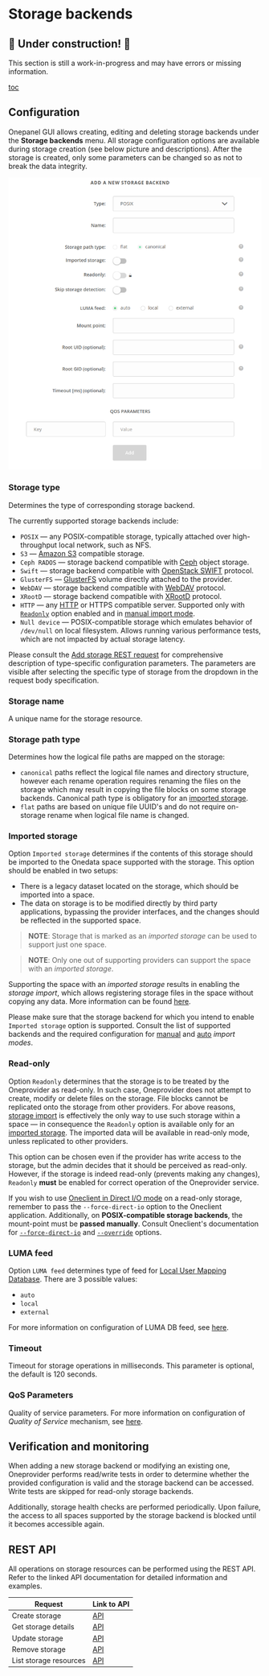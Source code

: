 # Storage backends

## 🚧 Under construction! 🚧

This section is still a work-in-progress and may have errors or missing information.

[toc][1]

## Configuration

Onepanel GUI allows creating, editing and deleting storage backends under the **Storage
backends** menu. All storage configuration options are available during storage creation
(see below picture and descriptions). After the storage is created, only some parameters
can be changed so as not to break the data integrity.

![screen-storage-config][]

### Storage type

Determines the type of corresponding storage backend.

The currently supported storage backends include:

* `POSIX` — any POSIX-compatible storage, typically attached over high-throughput local network, such as NFS.
* `S3` — [Amazon S3][3] compatible storage.
* `Ceph RADOS` — storage backend compatible with [Ceph][4] object storage.
* `Swift` — storage backend compatible with [OpenStack SWIFT][5] protocol.
* `GlusterFS` — [GlusterFS][6] volume directly attached to the provider.
* `WebDAV` — storage backend compatible with [WebDAV][7] protocol.
* `XRootD` — storage backend compatible with [XRootD][8] protocol.
* `HTTP` — any [HTTP][9] or HTTPS compatible server.
  Supported only with [`Readonly`][10] option enabled and in [manual import mode][11].
* `Null device` — POSIX-compatible storage which emulates behavior of `/dev/null` on local filesystem.
  Allows running various performance tests, which are not impacted by actual storage latency.

Please consult the [Add storage REST request][13]
for comprehensive description of type-specific configuration parameters. The parameters are visible after selecting
the specific type of storage from the dropdown in the request body specification.

### Storage name

A unique name for the storage resource.

### Storage path type

Determines how the logical file paths are mapped on the storage:

* `canonical` paths reflect the logical file names and directory structure, however each rename operation
  requires renaming the files on the storage which may result in copying the file blocks on some storage backends.
  Canonical path type is obligatory for an [imported storage][14].
* `flat` paths are based on unique file UUID's and do not require on-storage rename when logical file name is changed.

### Imported storage

Option `Imported storage` determines if the contents of this storage should be imported to the Onedata space supported
with the storage. This option should be enabled in two setups:

* There is a legacy dataset located on the storage, which should be imported into a space.
* The data on storage is to be modified directly by third party applications, bypassing
  the provider interfaces, and the changes should be reflected in the supported space.

> **NOTE**: Storage that is marked as an *imported storage* can be used to support just one space.

> **NOTE**: Only one out of supporting providers can support the space with an *imported storage*.

Supporting the space with an *imported storage* results in enabling the *storage import*, which allows
registering storage files in the space without copying any data. More information can be found [here][15].

Please make sure that the storage backend for which you intend to enable `Imported storage` option is supported.
Consult the list of supported backends and the required configuration for
[manual][16]
and [auto][17] *import modes*.

### Read-only

Option `Readonly` determines that the storage is to be treated by the Oneprovider as
read-only. In such case, Oneprovider does not attempt to create, modify or delete files on
the storage. File blocks cannot be replicated onto the storage from other providers. For
above reasons, [storage import][15] is effectively the only way to use such storage
within a space — in consequence the `Readonly` option is available only for an [imported
storage][14]. The imported data will be available in read-only mode, unless replicated to
other providers.

This option can be chosen even if the provider has write access to the storage, but the
admin decides that it should be perceived as read-only. However, if the storage is indeed
read-only (prevents making any changes), `Readonly` **must** be enabled for correct
operation of the Oneprovider service.

If you wish to use [Oneclient in Direct I/O mode][18] on a read-only storage, remember to
pass the `--force-direct-io` option to the Oneclient application. Additionally, on
**POSIX-compatible storage backends**, the mount-point must be **passed manually**.
Consult Oneclient's documentation for [`--force-direct-io`][18] and [`--override`][19]
options.

### LUMA feed

Option `LUMA feed` determines type of feed for [Local User Mapping Database][20].
There are 3 possible values:

* `auto`
* `local`
* `external`

For more information on configuration of LUMA DB feed, see [here][21].

### Timeout

Timeout for storage operations in milliseconds. This parameter is optional, the default is
120 seconds.

### QoS Parameters

<!-- TODO VFS-6815: After dividing the chapter, update below link to point to
     the QoS parameters in the admin chapter.
 -->

Quality of service parameters.
For more information on configuration of *Quality of Service* mechanism, see [here][22].

## Verification and monitoring

When adding a new storage backend or modifying an existing one, Oneprovider performs
read/write tests in order to determine whether the provided configuration is valid and the
storage backend can be accessed. Write tests are skipped for read-only storage backends.

Additionally, storage health checks are performed periodically. Upon failure, the access
to all spaces supported by the storage backend is blocked until it becomes accessible
again.

## REST API

All operations on storage resources can be performed using the REST API.
Refer to the linked API documentation for detailed information and examples.

| Request                | Link to API |
| ---------------------- | ----------- |
| Create storage         | [API][13]   |
| Get storage details    | [API][23]   |
| Update storage         | [API][24]   |
| Remove storage         | [API][25]   |
| List storage resources | [API][26]   |

<!-- references -->

[1]: <>

[3]: http://docs.aws.amazon.com/AmazonS3/latest/API/Welcome.html

[4]: http://ceph.com/ceph-storage/

[5]: http://docs.openstack.org/developer/swift/

[6]: https://www.gluster.org/

[7]: https://tools.ietf.org/html/rfc4918

[8]: http://www.xrootd.org/

[9]: https://tools.ietf.org/html/rfc7231

[10]: #read-only

[11]: storage-import.md#manual-storage-import

[13]: https://onedata.org/#/home/api/stable/onepanel?anchor=operation/add_storage

[14]: #imported-storage

[15]: storage-import.md

[16]: storage-import.md#storage-configuration-for-manual-import

[17]: storage-import.md#storage-configuration-for-auto-import

[18]: ../../../user-guide/oneclient.md#direct-io-and-proxy-io-modes

[19]: ../../../user-guide/oneclient.md#overriding-storage-helper-parameters

[20]: luma.md

[21]: luma.md#configuration

[22]: qos.md#qos-parameters

[23]: https://onedata.org/#/home/api/stable/onepanel?anchor=operation/get_storage_details

[24]: https://onedata.org/#/home/api/stable/onepanel?anchor=operation/modify_storage

[25]: https://onedata.org/#/home/api/stable/onepanel?anchor=operation/remove_storage

[26]: https://onedata.org/#/home/api/stable/onepanel?anchor=operation/get_storages

[screen-storage-config]: ../../../../images/admin-guide/oneprovider/configuration/storages/storage-config.png
